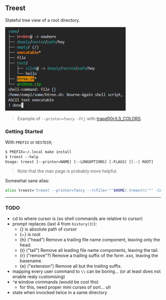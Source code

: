 ## Treest

Stateful tree view of a root directory.

![./screenshot.png](./screenshot.png)

> Example of `--printer=fancy -FCj` with [trapd00r/LS_COLORS](https://github.com/trapd00r/LS_COLORS/).

### Getting Started

With `PREFIX` or `DESTDIR`;

```console
$ PREFIX=~/.local make install
$ treest --help
Usage: treest [--printer=NAME] [--LONGOPTIONS] [-FLAGS] [[--] ROOT]
```

> Note that the man page is probably more helpful.

Somewhat sane alias:
```bash
alias treest='treest --printer=fancy --rcfile='"'$HOME/.treestrc'"' -CdFIjwX'
```

---

### TODO

- cd to where cursor is (so shell commands are relative to cursor)
- prompt replaces (last 4 from `history(3)`):
  - {} is absolute path of cursor
  - {~} is root
  - {h} ("head") Remove a trailing file name component, leaving only the head.
  - {t} ("tail") Remove all leading file name components, leaving the tail.
  - {r} ("remove"?) Remove a trailing suffix of the form .xxx, leaving the basename.
  - {e} ("extension") Remove all but the trailing suffix.
- mapping every user command to `\\` can be boring... (or at least does not enable realy customising)
- `^W` window commands (would be cool tho)
  - for this, need proper mini curses of sort... uh
- state when invocked twice in a same directory
